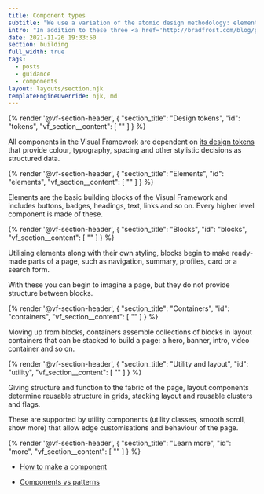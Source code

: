 ```yaml
---
title: Component types
subtitle: "We use a variation of the atomic design methodology: elements, blocks, and containers."
intro: "In addition to these three <a href='http://bradfrost.com/blog/post/atomic-web-design/#atoms'>atomic concepts</a> you'll also see utilities and layout components."
date: 2021-11-26 19:33:50
section: building
full_width: true
tags:
  - posts
  - guidance
  - components
layout: layouts/section.njk
templateEngineOverride: njk, md
---
```


<section class="embl-grid embl-grid--has-centered-content">
  {% render '@vf-section-header', {
    "section_title": "Design tokens",
    "id": "tokens",
    "vf_section__content": [
      ""
    ]
  } %}
  <article class="vf-content">

  All components in the Visual Framework are dependent on [its design tokens](/design-tokens/) that provide colour, typography, spacing and other stylistic decisions as structured data.

  </article>
</section>

<section class="embl-grid embl-grid--has-centered-content">
  {% render '@vf-section-header', {
    "section_title": "Elements",
    "id": "elements",
    "vf_section__content": [
      ""
    ]
  } %}
  <article class="vf-content">

  Elements are the basic building blocks of the Visual Framework and includes buttons, badges, headings, text, links and so on. Every higher level component is made of these.

  </article>
</section>


<section class="embl-grid embl-grid--has-centered-content">
  {% render '@vf-section-header', {
    "section_title": "Blocks",
    "id": "blocks",
    "vf_section__content": [
      ""
    ]
  } %}
  <article class="vf-content">

  Utilising elements along with their own styling, blocks begin to make ready-made parts of a page, such as navigation, summary, profiles, card or a search form.

  With these you can begin to imagine a page, but they do not provide structure between blocks.

  </article>
</section>

<section class="embl-grid embl-grid--has-centered-content">
  {% render '@vf-section-header', {
    "section_title": "Containers",
    "id": "containers",
    "vf_section__content": [
      ""
    ]
  } %}
  <article class="vf-content">

  Moving up from blocks, containers assemble collections of blocks in layout containers that can be stacked to build a page: a hero, banner, intro, video container and so on.

  </article>
</section>

<section class="embl-grid embl-grid--has-centered-content">
  {% render '@vf-section-header', {
    "section_title": "Utility and layout",
    "id": "utility",
    "vf_section__content": [
      ""
    ]
  } %}
  <article class="vf-content">

  Giving structure and function to the fabric of the page, layout components determine reusable structure in grids, stacking layout and reusable clusters and flags.

  These are supported by utility components (utility classes, smooth scroll, show more) that allow edge customisations and behaviour of the page.

  </article>
</section>

<section class="embl-grid embl-grid--has-centered-content">
  {% render '@vf-section-header', {
    "section_title": "Learn more",
    "id": "more",
    "vf_section__content": [
      ""
    ]
  } %}
  <article class="vf-content">

- [How to make a component](/guidance/creating-components/)
- [Components vs patterns](/guidance/components-and-patterns/)

  </article>
</section>
